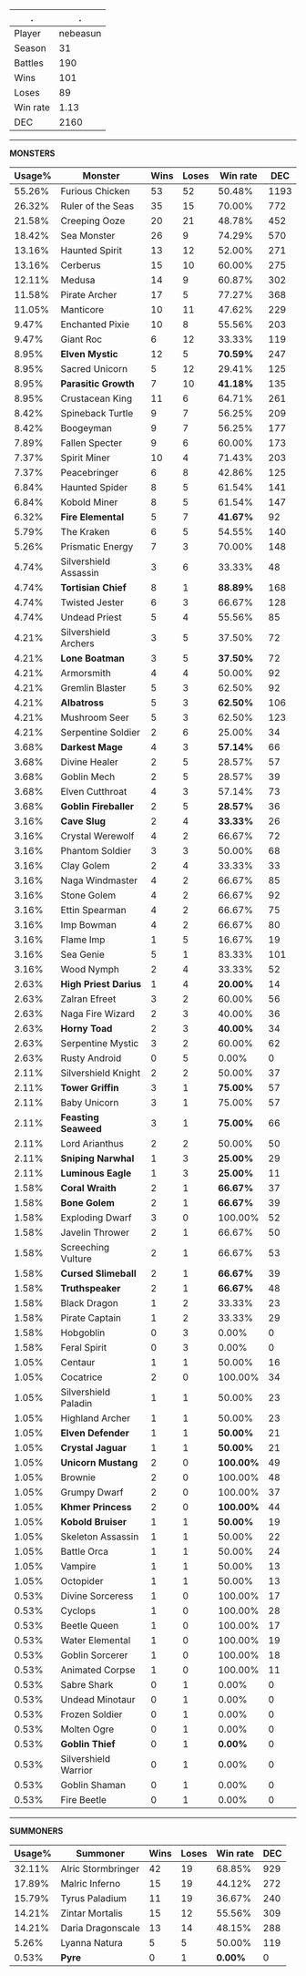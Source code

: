 .|.
|-|-
Player|nebeasun
Season|31
Battles|190
Wins|101
Loses|89
Win rate|1.13
DEC|2160

---
**MONSTERS**

Usage%|Monster|Wins|Loses|Win rate|DEC|
-|-|-|-|-|-|
55.26%|Furious Chicken|53|52|50.48%|1193|
26.32%|Ruler of the Seas|35|15|70.00%|772|
21.58%|Creeping Ooze|20|21|48.78%|452|
18.42%|Sea Monster|26|9|74.29%|570|
13.16%|Haunted Spirit|13|12|52.00%|271|
13.16%|Cerberus|15|10|60.00%|275|
12.11%|Medusa|14|9|60.87%|302|
11.58%|Pirate Archer|17|5|77.27%|368|
11.05%|Manticore|10|11|47.62%|229|
9.47%|Enchanted Pixie|10|8|55.56%|203|
9.47%|Giant Roc|6|12|33.33%|119|
8.95%|**Elven Mystic**|12|5|**70.59%**|247|
8.95%|Sacred Unicorn|5|12|29.41%|125|
8.95%|**Parasitic Growth**|7|10|**41.18%**|135|
8.95%|Crustacean King|11|6|64.71%|261|
8.42%|Spineback Turtle|9|7|56.25%|209|
8.42%|Boogeyman|9|7|56.25%|177|
7.89%|Fallen Specter|9|6|60.00%|173|
7.37%|Spirit Miner|10|4|71.43%|203|
7.37%|Peacebringer|6|8|42.86%|125|
6.84%|Haunted Spider|8|5|61.54%|141|
6.84%|Kobold Miner|8|5|61.54%|147|
6.32%|**Fire Elemental**|5|7|**41.67%**|92|
5.79%|The Kraken|6|5|54.55%|140|
5.26%|Prismatic Energy|7|3|70.00%|148|
4.74%|Silvershield Assassin|3|6|33.33%|48|
4.74%|**Tortisian Chief**|8|1|**88.89%**|168|
4.74%|Twisted Jester|6|3|66.67%|128|
4.74%|Undead Priest|5|4|55.56%|85|
4.21%|Silvershield Archers|3|5|37.50%|72|
4.21%|**Lone Boatman**|3|5|**37.50%**|72|
4.21%|Armorsmith|4|4|50.00%|92|
4.21%|Gremlin Blaster|5|3|62.50%|92|
4.21%|**Albatross**|5|3|**62.50%**|106|
4.21%|Mushroom Seer|5|3|62.50%|123|
4.21%|Serpentine Soldier|2|6|25.00%|34|
3.68%|**Darkest Mage**|4|3|**57.14%**|66|
3.68%|Divine Healer|2|5|28.57%|57|
3.68%|Goblin Mech|2|5|28.57%|39|
3.68%|Elven Cutthroat|4|3|57.14%|73|
3.68%|**Goblin Fireballer**|2|5|**28.57%**|36|
3.16%|**Cave Slug**|2|4|**33.33%**|26|
3.16%|Crystal Werewolf|4|2|66.67%|72|
3.16%|Phantom Soldier|3|3|50.00%|68|
3.16%|Clay Golem|2|4|33.33%|33|
3.16%|Naga Windmaster|4|2|66.67%|85|
3.16%|Stone Golem|4|2|66.67%|92|
3.16%|Ettin Spearman|4|2|66.67%|75|
3.16%|Imp Bowman|4|2|66.67%|80|
3.16%|Flame Imp|1|5|16.67%|19|
3.16%|Sea Genie|5|1|83.33%|101|
3.16%|Wood Nymph|2|4|33.33%|52|
2.63%|**High Priest Darius**|1|4|**20.00%**|14|
2.63%|Zalran Efreet|3|2|60.00%|56|
2.63%|Naga Fire Wizard|2|3|40.00%|36|
2.63%|**Horny Toad**|2|3|**40.00%**|34|
2.63%|Serpentine Mystic|3|2|60.00%|62|
2.63%|Rusty Android|0|5|0.00%|0|
2.11%|Silvershield Knight|2|2|50.00%|37|
2.11%|**Tower Griffin**|3|1|**75.00%**|57|
2.11%|Baby Unicorn|3|1|75.00%|57|
2.11%|**Feasting Seaweed**|3|1|**75.00%**|66|
2.11%|Lord Arianthus|2|2|50.00%|50|
2.11%|**Sniping Narwhal**|1|3|**25.00%**|29|
2.11%|**Luminous Eagle**|1|3|**25.00%**|11|
1.58%|**Coral Wraith**|2|1|**66.67%**|37|
1.58%|**Bone Golem**|2|1|**66.67%**|39|
1.58%|Exploding Dwarf|3|0|100.00%|52|
1.58%|Javelin Thrower|2|1|66.67%|50|
1.58%|Screeching Vulture|2|1|66.67%|53|
1.58%|**Cursed Slimeball**|2|1|**66.67%**|39|
1.58%|**Truthspeaker**|2|1|**66.67%**|48|
1.58%|Black Dragon|1|2|33.33%|23|
1.58%|Pirate Captain|1|2|33.33%|29|
1.58%|Hobgoblin|0|3|0.00%|0|
1.58%|Feral Spirit|0|3|0.00%|0|
1.05%|Centaur|1|1|50.00%|16|
1.05%|Cocatrice|2|0|100.00%|34|
1.05%|Silvershield Paladin|1|1|50.00%|23|
1.05%|Highland Archer|1|1|50.00%|23|
1.05%|**Elven Defender**|1|1|**50.00%**|21|
1.05%|**Crystal Jaguar**|1|1|**50.00%**|21|
1.05%|**Unicorn Mustang**|2|0|**100.00%**|49|
1.05%|Brownie|2|0|100.00%|48|
1.05%|Grumpy Dwarf|2|0|100.00%|37|
1.05%|**Khmer Princess**|2|0|**100.00%**|44|
1.05%|**Kobold Bruiser**|1|1|**50.00%**|19|
1.05%|Skeleton Assassin|1|1|50.00%|22|
1.05%|Battle Orca|1|1|50.00%|24|
1.05%|Vampire|1|1|50.00%|13|
1.05%|Octopider|1|1|50.00%|13|
0.53%|Divine Sorceress|1|0|100.00%|17|
0.53%|Cyclops|1|0|100.00%|28|
0.53%|Beetle Queen|1|0|100.00%|17|
0.53%|Water Elemental|1|0|100.00%|19|
0.53%|Goblin Sorcerer|1|0|100.00%|18|
0.53%|Animated Corpse|1|0|100.00%|11|
0.53%|Sabre Shark|0|1|0.00%|0|
0.53%|Undead Minotaur|0|1|0.00%|0|
0.53%|Frozen Soldier|0|1|0.00%|0|
0.53%|Molten Ogre|0|1|0.00%|0|
0.53%|**Goblin Thief**|0|1|**0.00%**|0|
0.53%|Silvershield Warrior|0|1|0.00%|0|
0.53%|Goblin Shaman|0|1|0.00%|0|
0.53%|Fire Beetle|0|1|0.00%|0|

---
**SUMMONERS**

Usage%|Summoner|Wins|Loses|Win rate|DEC|
-|-|-|-|-|-|
32.11%|Alric Stormbringer|42|19|68.85%|929|
17.89%|Malric Inferno|15|19|44.12%|272|
15.79%|Tyrus Paladium|11|19|36.67%|240|
14.21%|Zintar Mortalis|15|12|55.56%|309|
14.21%|Daria Dragonscale|13|14|48.15%|288|
5.26%|Lyanna Natura|5|5|50.00%|119|
0.53%|**Pyre**|0|1|**0.00%**|0|
